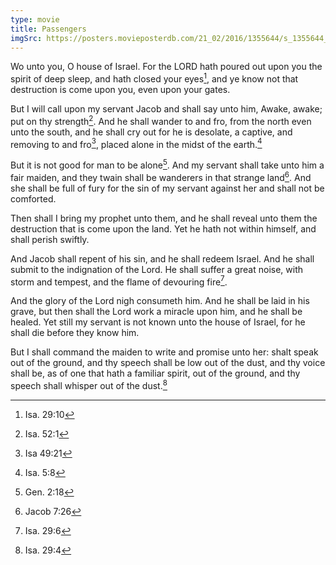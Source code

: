 ```yaml
---
type: movie
title: Passengers
imgSrc: https://posters.movieposterdb.com/21_02/2016/1355644/s_1355644_55ca9703.jpg
---
```


Wo unto you, O house of Israel. For the LORD hath poured out upon you the spirit of deep sleep, and hath closed your eyes[^isa-29-10], and ye know not that destruction is come upon you, even upon your gates.

But I will call upon my servant Jacob and shall say unto him, Awake, awake; put on thy strength[^isa-52-1]. And he shall wander to and fro, from the north even unto the south, and he shall cry out for he is desolate, a captive, and removing to and fro[^isa-49-21], placed alone in the midst of the earth.[^isa-5-8]

But it is not good for man to be alone[^gen-2-18]. And my servant shall take unto him a fair maiden, and they twain shall be wanderers in that strange land[^jacob-7-26]. And she shall be full of fury for the sin of my servant against her and shall not be comforted.

Then shall I bring my prophet unto them, and he shall reveal unto them the destruction that is come upon the land. Yet he hath not within himself, and shall perish swiftly.

And Jacob shall repent of his sin, and he shall redeem Israel. And he shall submit to the indignation of the Lord. He shall suffer a great noise, with storm and tempest, and the flame of devouring fire[^isa-29-6].

And the glory of the Lord nigh consumeth him. And he shall be laid in his grave, but then shall the Lord work a miracle upon him, and he shall be healed. Yet still my servant is not known unto the house of Israel, for he shall die before they know him.

But I shall command the maiden to write and promise unto her: shalt speak out of the ground, and thy speech shall be low out of the dust, and thy voice shall be, as of one that hath a familiar spirit, out of the ground, and thy speech shall whisper out of the dust.[^isa-29-4]

[^isa-29-10]: Isa. 29:10
[^isa-49-21]: Isa 49:21
[^isa-5-8]: Isa. 5:8
[^isa-52-1]: Isa. 52:1
[^gen-2-18]: Gen. 2:18
[^jacob-7-26]: Jacob 7:26
[^isa-29-6]: Isa. 29:6
[^isa-29-4]: Isa. 29:4